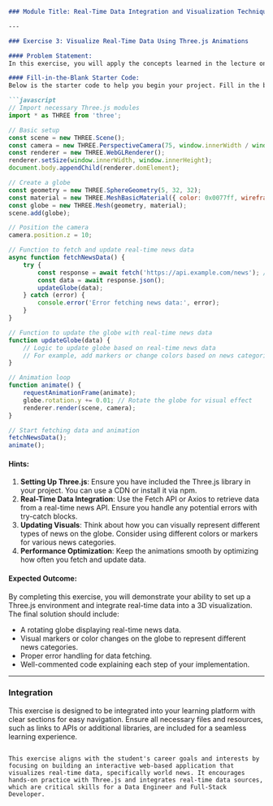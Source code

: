 ```markdown
### Module Title: Real-Time Data Integration and Visualization Techniques

---

### Exercise 3: Visualize Real-Time Data Using Three.js Animations

#### Problem Statement:
In this exercise, you will apply the concepts learned in the lecture on "Visualizing Real-Time Data with Three.js" to create an interactive web-based globe that visualizes real-time world news. Your task is to set up a Three.js environment, integrate a real-time data feed using a news API, and animate the data on a 3D globe. This exercise will enhance your skills in using Three.js for data visualization, specifically focusing on integrating real-time data and creating interactive visual elements.

#### Fill-in-the-Blank Starter Code:
Below is the starter code to help you begin your project. Fill in the blanks to complete the functionality.

```javascript
// Import necessary Three.js modules
import * as THREE from 'three';

// Basic setup
const scene = new THREE.Scene();
const camera = new THREE.PerspectiveCamera(75, window.innerWidth / window.innerHeight, 0.1, 1000);
const renderer = new THREE.WebGLRenderer();
renderer.setSize(window.innerWidth, window.innerHeight);
document.body.appendChild(renderer.domElement);

// Create a globe
const geometry = new THREE.SphereGeometry(5, 32, 32);
const material = new THREE.MeshBasicMaterial({ color: 0x0077ff, wireframe: true });
const globe = new THREE.Mesh(geometry, material);
scene.add(globe);

// Position the camera
camera.position.z = 10;

// Function to fetch and update real-time news data
async function fetchNewsData() {
    try {
        const response = await fetch('https://api.example.com/news'); // Replace with a valid news API
        const data = await response.json();
        updateGlobe(data);
    } catch (error) {
        console.error('Error fetching news data:', error);
    }
}

// Function to update the globe with real-time news data
function updateGlobe(data) {
    // Logic to update globe based on real-time news data
    // For example, add markers or change colors based on news categories
}

// Animation loop
function animate() {
    requestAnimationFrame(animate);
    globe.rotation.y += 0.01; // Rotate the globe for visual effect
    renderer.render(scene, camera);
}

// Start fetching data and animation
fetchNewsData();
animate();
```

#### Hints:
1. **Setting Up Three.js**: Ensure you have included the Three.js library in your project. You can use a CDN or install it via npm.
2. **Real-Time Data Integration**: Use the Fetch API or Axios to retrieve data from a real-time news API. Ensure you handle any potential errors with try-catch blocks.
3. **Updating Visuals**: Think about how you can visually represent different types of news on the globe. Consider using different colors or markers for various news categories.
4. **Performance Optimization**: Keep the animations smooth by optimizing how often you fetch and update data.

#### Expected Outcome:
By completing this exercise, you will demonstrate your ability to set up a Three.js environment and integrate real-time data into a 3D visualization. The final solution should include:
- A rotating globe displaying real-time news data.
- Visual markers or color changes on the globe to represent different news categories.
- Proper error handling for data fetching.
- Well-commented code explaining each step of your implementation.

---

### Integration

This exercise is designed to be integrated into your learning platform with clear sections for easy navigation. Ensure all necessary files and resources, such as links to APIs or additional libraries, are included for a seamless learning experience.
```

This exercise aligns with the student's career goals and interests by focusing on building an interactive web-based application that visualizes real-time data, specifically world news. It encourages hands-on practice with Three.js and integrates real-time data sources, which are critical skills for a Data Engineer and Full-Stack Developer.